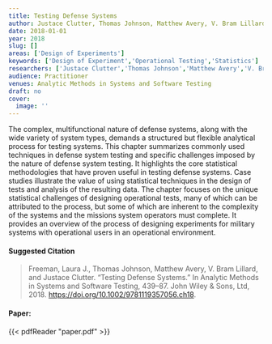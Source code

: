 ```yaml
---
title: Testing Defense Systems
author: Justace Clutter, Thomas Johnson, Matthew Avery, V. Bram Lillard, Laura Freeman
date: 2018-01-01
year: 2018
slug: []
areas: ['Design of Experiments']
keywords: ['Design of Experiment','Operational Testing','Statistics']
researchers: ['Justace Clutter','Thomas Johnson','Matthew Avery','V. Bram Lillard','Laura Freeman']
audience: Practitioner
venues: Analytic Methods in Systems and Software Testing
draft: no
cover:
  image: ''
---
```




The complex, multifunctional nature of defense systems, along with the wide variety of system types, demands a structured but flexible analytical process for testing systems. This chapter summarizes commonly used techniques in defense system testing and specific challenges imposed by the nature of defense system testing. It highlights the core statistical methodologies that have proven useful in testing defense systems. Case studies illustrate the value of using statistical techniques in the design of tests and analysis of the resulting data. The chapter focuses on the unique statistical challenges of designing operational tests, many of which can be attributed to the process, but some of which are inherent to the complexity of the systems and the missions system operators must complete. It provides an overview of the process of designing experiments for military systems with operational users in an operational environment.

#### Suggested Citation
> Freeman, Laura J., Thomas Johnson, Matthew Avery, V. Bram Lillard, and Justace Clutter. “Testing Defense Systems.” In Analytic Methods in Systems and Software Testing, 439–87. John Wiley & Sons, Ltd, 2018. https://doi.org/10.1002/9781119357056.ch18.



#### Paper: 
{{< pdfReader "paper.pdf" >}}


